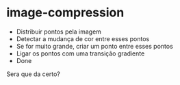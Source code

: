# image-compression

- Distribuir pontos pela imagem
- Detectar a mudança de cor entre esses pontos
- Se for muito grande, criar um ponto entre esses pontos
- Ligar os pontos com uma transição gradiente
- Done

Sera que da certo?
